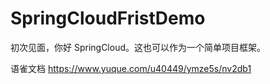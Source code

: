 # SpringCloudFristDemo
初次见面，你好 SpringCloud。这也可以作为一个简单项目框架。

语雀文档
https://www.yuque.com/u40449/ymze5s/nv2db1

